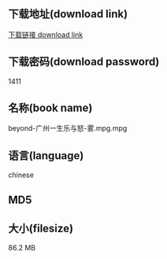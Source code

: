 ## 下载地址(download link)
[下载链接 download link](https://voluble-croquembouche-d321dc.netlify.app/?s=beyond-%E5%B9%BF%E5%B7%9E%E4%B8%80%E7%94%9F%E4%B9%90%E4%B8%8E%E6%80%92-%E9%9B%BE.mpg)

## 下载密码(download password)
1411

## 名称(book name)
beyond-广州一生乐与怒-雾.mpg.mpg

## 语言(language)
chinese

## MD5


## 大小(filesize)
86.2 MB
